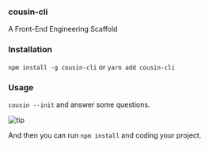 ### cousin-cli

A Front-End  Engineering Scaffold



### Installation

`npm install -g cousin-cli` or `yarn add cousin-cli`



### Usage

`cousin --init` and answer some questions. 

![tip](https://raw.githubusercontent.com/abcrun/cousin/master/assets/tip.png)

And then you can run `npm install` and coding your project.

